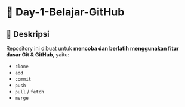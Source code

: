 # 📘 Day-1-Belajar-GitHub

## 📝 Deskripsi
Repository ini dibuat untuk **mencoba dan berlatih menggunakan fitur dasar Git & GitHub**, yaitu:

- `clone`
- `add`
- `commit`
- `push`
- `pull` / `fetch`
- `merge`